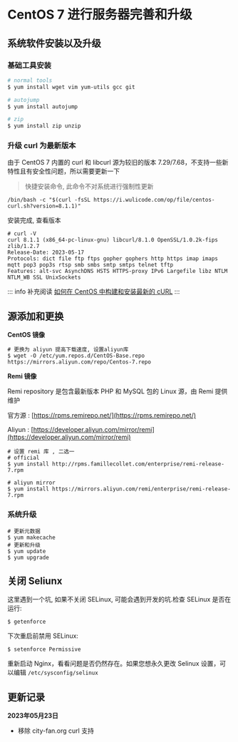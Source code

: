 # CentOS 7 进行服务器完善和升级

## 系统软件安装以及升级

### 基础工具安装

```bash
# normal tools
$ yum install wget vim yum-utils gcc git

# autojump
$ yum install autojump

# zip
$ yum install zip unzip
```

### 升级 curl 为最新版本

由于 CentOS 7 内置的 curl 和 libcurl 源为较旧的版本 7.29/7.68，不支持一些新特性且有安全性问题，所以需要更新一下

> 快捷安装命令, 此命令不对系统进行强制性更新

```shell
/bin/bash -c "$(curl -fsSL https://i.wulicode.com/op/file/centos-curl.sh?version=8.1.1)"
```

安装完成, 查看版本

```
# curl -V
curl 8.1.1 (x86_64-pc-linux-gnu) libcurl/8.1.0 OpenSSL/1.0.2k-fips zlib/1.2.7
Release-Date: 2023-05-17
Protocols: dict file ftp ftps gopher gophers http https imap imaps mqtt pop3 pop3s rtsp smb smbs smtp smtps telnet tftp
Features: alt-svc AsynchDNS HSTS HTTPS-proxy IPv6 Largefile libz NTLM NTLM_WB SSL UnixSockets
```

::: info 补充阅读
[如何在 CentOS 中构建和安装最新的 cURL](../curl/install-latest-at-centos.md)
:::

## 源添加和更换

**CentOS 镜像**

```
# 更换为 aliyun 提高下载速度, 设置aliyun库
$ wget -O /etc/yum.repos.d/CentOS-Base.repo https://mirrors.aliyun.com/repo/Centos-7.repo
```

**Remi 镜像**

Remi repository 是包含最新版本 PHP 和 MySQL 包的 Linux 源，由 Remi 提供维护

官方源 : [https://rpms.remirepo.net/](https://rpms.remirepo.net/)

Aliyun : [https://developer.aliyun.com/mirror/remi](https://developer.aliyun.com/mirror/remi)

```
# 设置 remi 库 , 二选一
# official
$ yum install http://rpms.famillecollet.com/enterprise/remi-release-7.rpm

# aliyun mirror
$ yum install https://mirrors.aliyun.com/remi/enterprise/remi-release-7.rpm
```

### 系统升级

```
# 更新元数据
$ yum makecache
# 更新和升级
$ yum update
$ yum upgrade
```

## 关闭 Seliunx

这里遇到一个坑, 如果不关闭 SELinux, 可能会遇到开发的坑.检查 SELinux 是否在运行:

```
$ getenforce
```

下次重启前禁用 SELinux:

```
$ setenforce Permissive
```

重新启动 Nginx，看看问题是否仍然存在。如果您想永久更改 Selinux 设置，可以编辑 `/etc/sysconfig/selinux`

## 更新记录

**2023年05月23日**

- 移除 city-fan.org curl 支持